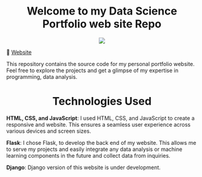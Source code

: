 <h1 align="center">Welcome to my Data Science Portfolio web site Repo</h1>

<p align="center">
  <a href="https://skillicons.dev">
    <img src="https://skillicons.dev/icons?i=html,css,javascript,python,flask" />
  </a>
</p>
 
🔗 [Website](https://andriig.pythonanywhere.com/index.html)

This repository contains the source code for my personal portfolio website. Feel free to explore the projects and get a glimpse of my expertise in programming, data analysis.

<h1 align="center">Technologies Used</h1>


**HTML, CSS, and JavaScript**: I used HTML, CSS, and JavaScript to create a responsive and website. This ensures a seamless user experience across various devices and screen sizes.

**Flask**: I chose Flask, to develop the back end of my website. This allows me to serve my projects and easily integrate any data analysis or machine learning components in the future and collect data from inquiries.

**Django**: Django version of this website is under development.

